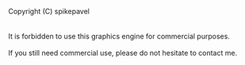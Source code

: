 Copyright (C) spikepavel
\
\
\
It is forbidden to use this graphics engine for commercial purposes.\
\
If you still need commercial use, please do not hesitate to contact me.